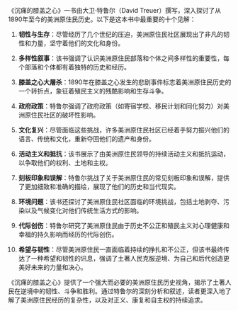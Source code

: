《沉痛的膝盖之心》一书由大卫·特鲁尔（David Treuer）撰写，深入探讨了从1890年至今的美洲原住民历史。以下是这本书中最重要的十个见解：

1. **韧性与生存**：尽管经历了几个世纪的压迫，美洲原住民社区展现出了非凡的韧性和力量，坚守着他们的文化和身份。

2. **多样性叙事**：该书强调了认识美洲原住民部落和个体之间多样性的重要性，每个部落和个体都有着独特的历史和经历。

3. **膝盖之心大屠杀**：1890年在膝盖之心发生的悲剧事件标志着美洲原住民历史的一个转折点，象征着殖民主义的残酷影响和生存斗争。

4. **政府政策**：特鲁尔强调了政府政策（如寄宿学校、移民计划和同化努力）对美洲原住民社区的破坏性影响。

5. **文化复兴**：尽管面临这些挑战，许多美洲原住民社区已经着手努力振兴他们的语言、传统和文化，重新夺回他们的遗产和身份。

6. **活动主义和抵抗**：该书展示了由美洲原住民领导的持续活动主义和抵抗运动，以争取他们的权利、土地和主权。

7. **刻板印象和误解**：特鲁尔挑战了关于美洲原住民的常见刻板印象和误解，提供了更加细致和准确的描绘，展现了他们的历史和当代现实。

8. **环境问题**：该书还探讨了美洲原住民社区面临的环境挑战，包括土地剥夺、污染以及气候变化对他们传统生活方式的影响。

9. **代际创伤**：特鲁尔研究了美洲原住民由于历史不公正和殖民主义对心理健康和幸福的持久影响而经历的代际创伤。

10. **希望与韧性**：尽管美洲原住民一直面临着持续的挣扎和不公正，但该书最终传达了一种希望和韧性的讯息，强调了土著人民克服逆境、为自己和后代创造更美好未来的力量和决心。

《沉痛的膝盖之心》提供了一个强大而必要的美洲原住民历史视角，揭示了土著人民在逆境中的韧性、斗争和胜利。通过特鲁尔的深刻分析和叙述，读者更深入地了解了美洲原住民经历的复杂性，以及对正义、康复和自主权的持续追求。